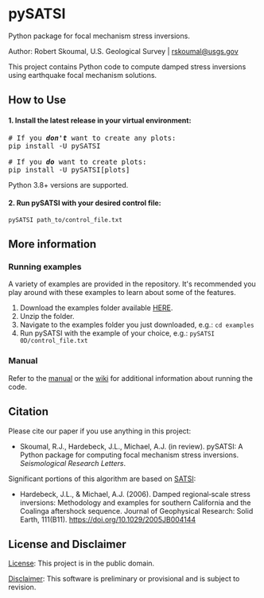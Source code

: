 # pySATSI

Python package for focal mechanism stress inversions.

Author: Robert Skoumal, U.S. Geological Survey | rskoumal@usgs.gov

This project contains Python code to compute damped stress inversions using earthquake focal mechanism solutions.

## How to Use
#### 1. Install the latest release in your virtual environment:
<pre>
# If you <i><b>don't</b></i> want to create any plots:
pip install -U pySATSI

# If you <i><b>do</b></i> want to create plots:
pip install -U pySATSI[plots]
</pre>
Python 3.8+ versions are supported.

#### 2. Run pySATSI with your desired control file:
```
pySATSI path_to/control_file.txt
```

## More information
### Running examples
A variety of examples are provided in the repository. It's recommended you play around with these examples to learn about some of the features.
1. Download the examples folder available [HERE](https://code.usgs.gov/esc/pySATSI/-/archive/main/pySATSI-main.zip?path=examples).
2. Unzip the folder.
3. Navigate to the examples folder you just downloaded, e.g.:
`
cd examples
`
4. Run pySATSI with the example of your choice, e.g.:
`pySATSI 0D/control_file.txt`

### Manual
Refer to the [manual](https://code.usgs.gov/esc/pySATSI/-/blob/main/pySATSI_manual.pdf) or the [wiki](https://code.usgs.gov/esc/pySATSI/-/wikis/home) for additional information about running the code.

## Citation
Please cite our paper if you use anything in this project:

- Skoumal, R.J., Hardebeck, J.L., Michael, A.J. (in review). pySATSI: A Python package for computing focal mechanism stress inversions. _Seismological Research Letters_.

Significant portions of this algorithm are based on [SATSI](https://www.usgs.gov/node/279402):

- Hardebeck, J.L., & Michael, A.J. (2006). Damped regional‐scale stress inversions: Methodology and examples for southern California and the Coalinga aftershock sequence. Journal of Geophysical Research: Solid Earth, 111(B11). https://doi.org/10.1029/2005JB004144

## License and Disclaimer
[License](https://code.usgs.gov/esc/pySATSI/-/blob/main/LICENSE.md): This project is in the public domain.

[Disclaimer](https://code.usgs.gov/esc/pySATSI/-/blob/main/DISCLAIMER.md): This software is preliminary or provisional and is subject to revision.
